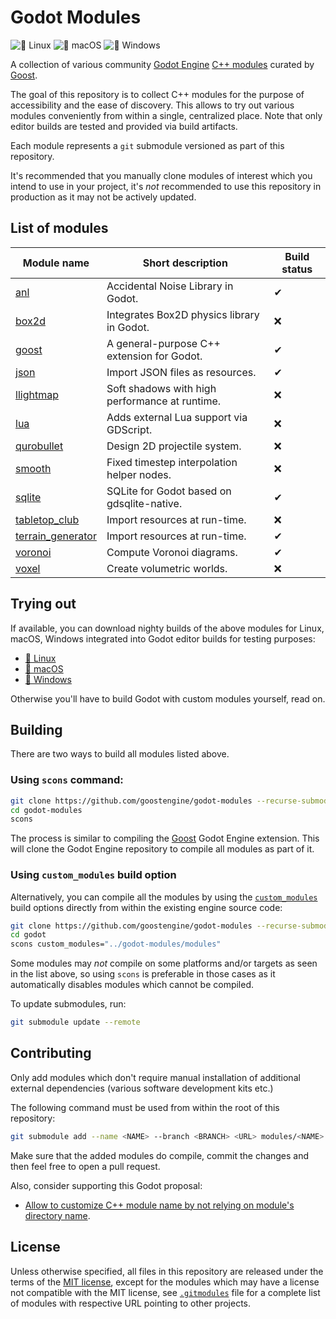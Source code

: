 # Godot Modules

![🐧 Linux](https://github.com/goostengine/godot-modules/workflows/%F0%9F%90%A7%20Linux/badge.svg)
![🍎 macOS](https://github.com/goostengine/godot-modules/workflows/%F0%9F%8D%8E%20macOS/badge.svg)
![🎨 Windows](https://github.com/goostengine/godot-modules/workflows/%F0%9F%8E%A8%20Windows/badge.svg)

A collection of various community
[Godot Engine](https://github.com/godotengine/godot)
[C++ modules](https://docs.godotengine.org/en/stable/development/cpp/custom_modules_in_cpp.html)
curated by [Goost](https://github.com/goostengine/goost).

The goal of this repository is to collect C++ modules for the purpose of
accessibility and the ease of discovery. This allows to try out various modules
conveniently from within a single, centralized place. Note that only editor
builds are tested and provided via build artifacts.

Each module represents a `git` submodule versioned as part of this repository.

It's recommended that you manually clone modules of interest which you intend to
use in your project, it's *not* recommended to use this repository in production
as it may not be actively updated.

## List of modules
|                                     Module name                                     |               Short description                | Build status |
| ----------------------------------------------------------------------------------- | ---------------------------------------------- | ------------ |
| [anl](https://github.com/Xrayez/godot-anl)                                          | Accidental Noise Library in Godot.             | ✔            |
| [box2d](https://github.com/briansemrau/godot_box2d)                                 | Integrates Box2D physics library in Godot.     | ❌            |
| [goost](https://github.com/goostengine/goost)                                       | A general-purpose C++ extension for Godot.     | ✔            |
| [json](https://github.com/godot-extended-libraries/json)                            | Import JSON files as resources.                | ✔            |
| [llightmap](https://github.com/lawnjelly/godot-llightmap)                           | Soft shadows with high performance at runtime. | ❌            |
| [lua](https://github.com/Trey2k/lua)                                                | Adds external Lua support via GDScript.        | ❌            |
| [qurobullet](https://github.com/quinnvoker/qurobullet)                              | Design 2D projectile system.                   | ❌            |
| [smooth](https://github.com/lawnjelly/godot-smooth)                                 | Fixed timestep interpolation helper nodes.     | ❌            |
| [sqlite](https://github.com/godot-extended-libraries/godot-sqlite)                  | SQLite for Godot based on gdsqlite-native.     | ✔            |
| [tabletop_club](https://github.com/drwhut/tabletop_club_godot_module)               | Import resources at run-time.                  | ❌            |
| [terrain_generator](https://github.com/EternalColor/Godot-Planet-Generator-Modulet) | Import resources at run-time.                  | ✔            |
| [voronoi](https://github.com/rakai93/godot_voronoi)                                 | Compute Voronoi diagrams.                      | ✔            |
| [voxel](https://github.com/Zylann/godot_voxel)                                      | Create volumetric worlds.                      | ❌            |

## Trying out

If available, you can download nighty builds of the above modules for Linux,
macOS, Windows integrated into Godot editor builds for testing purposes:

- [🐧 Linux](https://nightly.link/goostengine/godot-modules/workflows/linux_builds/gd3/linux-editor.zip)
- [🍎 macOS](https://nightly.link/goostengine/godot-modules/workflows/macos_builds/gd3/macos-editor.zip)
- [🎨 Windows](https://nightly.link/goostengine/godot-modules/workflows/windows_builds/gd3/windows-editor.zip)

Otherwise you'll have to build Godot with custom modules yourself, read on.

## Building

There are two ways to build all modules listed above.

### Using `scons` command:

```sh
git clone https://github.com/goostengine/godot-modules --recurse-submodules
cd godot-modules
scons
```

The process is similar to compiling the
[Goost](https://github.com/goostengine/goost) Godot Engine extension. This will
clone the Godot Engine repository to compile all modules as part of it.

### Using `custom_modules` build option
  
Alternatively, you can compile all the modules by using the
[`custom_modules`](https://docs.godotengine.org/en/stable/development/compiling/introduction_to_the_buildsystem.html#custom-modules)
build options directly from within the existing engine source code:

```sh
git clone https://github.com/goostengine/godot-modules --recurse-submodules
cd godot
scons custom_modules="../godot-modules/modules"
```

Some modules may *not* compile on some platforms and/or targets as seen in the
list above, so using `scons` is preferable in those cases as it automatically
disables modules which cannot be compiled.

To update submodules, run:

```sh
git submodule update --remote
```

## Contributing

Only add modules which don't require manual installation of additional external
dependencies (various software development kits etc.)

The following command must be used from within the root of this repository:

```sh
git submodule add --name <NAME> --branch <BRANCH> <URL> modules/<NAME>
```

Make sure that the added modules do compile, commit the changes and then feel
free to open a pull request.

Also, consider supporting this Godot proposal:
- [Allow to customize C++ module name by not relying on module's directory name](https://github.com/godotengine/godot-proposals/issues/1561).

## License

Unless otherwise specified, all files in this repository are released under the
terms of the [MIT license](LICENSE.txt), except for the modules which may have a
license not compatible with the MIT license, see [`.gitmodules`](.gitmodules)
file for a complete list of modules with respective URL pointing to other
projects.
